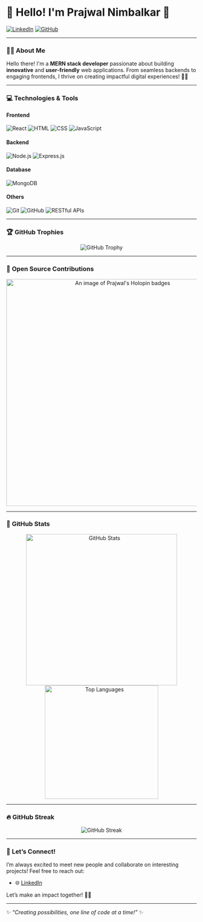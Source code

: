 # 🌸 Hello! I'm **Prajwal Nimbalkar** 🌸

[![LinkedIn](https://img.shields.io/badge/LinkedIn-Connect-blue?style=flat-square&logo=linkedin&logoColor=white&link=https://www.linkedin.com/in/prajwalnimbalkar/)](https://www.linkedin.com/in/prajwalnimbalkar/)
[![GitHub](https://img.shields.io/badge/GitHub-Follow-lightgrey?style=flat-square&logo=github&logoColor=white&link=https://github.com/prajwaln07/)](https://github.com/prajwaln07/)

---

### 👩‍💻 About Me

Hello there! I'm a **MERN stack developer** passionate about building **innovative** and **user-friendly** web applications. From seamless backends to engaging frontends, I thrive on creating impactful digital experiences! 🌟✨ 

---

### 💻 **Technologies & Tools**

#### **Frontend**
![React](https://img.shields.io/badge/-React-blueviolet?style=flat-square&logo=react)
![HTML](https://img.shields.io/badge/-HTML-E34F26?style=flat-square&logo=html5&logoColor=white)
![CSS](https://img.shields.io/badge/-CSS-1572B6?style=flat-square&logo=css3&logoColor=white)
![JavaScript](https://img.shields.io/badge/-JavaScript-F7DF1E?style=flat-square&logo=javascript&logoColor=black)

#### **Backend**
![Node.js](https://img.shields.io/badge/-Node.js-339933?style=flat-square&logo=node.js&logoColor=white)
![Express.js](https://img.shields.io/badge/-Express.js-404D59?style=flat-square)

#### **Database**
![MongoDB](https://img.shields.io/badge/-MongoDB-47A248?style=flat-square&logo=mongodb&logoColor=white)

#### **Others**
![Git](https://img.shields.io/badge/-Git-F05032?style=flat-square&logo=git&logoColor=white)
![GitHub](https://img.shields.io/badge/-GitHub-181717?style=flat-square&logo=github&logoColor=white)
![RESTful APIs](https://img.shields.io/badge/-REST%20APIs-ff69b4?style=flat-square&logo=api&logoColor=white)

---

### 🏆 **GitHub Trophies**

<p align="center">
  <img src="https://github-profile-trophy.vercel.app/?username=prajwaln07&theme=radical&no-frame=true&margin-w=15" alt="GitHub Trophy"/>
</p>

---
### 🌟 **Open Source Contributions**
<p align="center">
  <a href="https://www.holopin.io/@prajwaln07#badges">
    <img src="https://www.holopin.io/@prajwaln07#badges" alt="An image of Prajwal's Holopin badges" width="600"/>
  </a>
</p>

---

### 🌟 **GitHub Stats**

<p align="center">
  <img src="https://github-readme-stats.vercel.app/api?username=prajwaln07&show_icons=true&theme=radical" alt="GitHub Stats" width="400"/>
  <img src="https://github-readme-stats.vercel.app/api/top-langs/?username=prajwaln07&layout=compact&theme=radical" alt="Top Languages" width="300"/>
</p>

---

### 🔥 **GitHub Streak**

<p align="center">
  <img src="https://github-readme-streak-stats.herokuapp.com/?user=prajwaln07&theme=radical" alt="GitHub Streak"/>
</p>

---

### 🌈 **Let’s Connect!**

I’m always excited to meet new people and collaborate on interesting projects! Feel free to reach out:

- 🌐 [LinkedIn](https://www.linkedin.com/in/prajwalnimbalkar/)

Let’s make an impact together! 💖✨

---

✨ *“Creating possibilities, one line of code at a time!”* ✨
